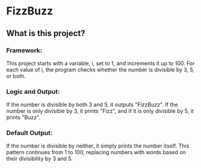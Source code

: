 # FizzBuzz
## What is this project?
### Framework:
This project starts with a variable, i, set to 1, and increments it up to 100. For each value of i, the program checks whether the number is divisible by 3, 5, or both. 

### Logic and Output:
If the number is divisible by both 3 and 5, it outputs "FizzBuzz". If the number is only divisible by 3, it prints "Fizz", and if it is only divisible by 5, it prints "Buzz". 

### Default Output:
If the number is divisible by neither, it simply prints the number itself. This pattern continues from 1 to 100, replacing numbers with words based on their divisibility by 3 and 5.